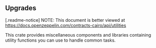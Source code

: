 ## Upgrades

[.readme-notice]
NOTE: This document is better viewed at https://docs.openzeppelin.com/contracts-cairo/api/utilities

This crate provides miscellaneous components and libraries containing utility functions
you can use to handle common tasks.
